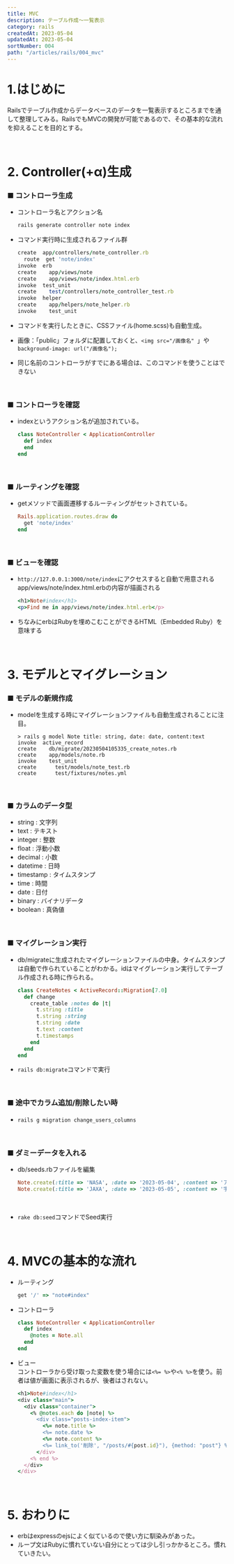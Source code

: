 ```yaml
---
title: MVC
description: テーブル作成～一覧表示
category: rails
createdAt: 2023-05-04
updatedAt: 2023-05-04
sortNumber: 004
path: "/articles/rails/004_mvc"
---
```


<nuxt-content-wrapper>

# 1.はじめに
Railsでテーブル作成からデータベースのデータを一覧表示するところまでを通して整理してみる。RailsでもMVCの開発が可能であるので、その基本的な流れを抑えることを目的とする。

<br>

# 2. Controller(+α)生成
### ■ コントローラ生成
- コントローラ名とアクション名
  ```ruby
  rails generate controller note index
  ```

- コマンド実行時に生成されるファイル群
  ```ruby
  create  app/controllers/note_controller.rb
    route  get 'note/index'
  invoke  erb
  create    app/views/note
  create    app/views/note/index.html.erb
  invoke  test_unit
  create    test/controllers/note_controller_test.rb
  invoke  helper
  create    app/helpers/note_helper.rb
  invoke    test_unit
  ```

- コマンドを実行したときに、CSSファイル(home.scss)も自動生成。
- 画像：「public」フォルダに配置しておくと、`<img src="/画像名" `」や`background-image: url("/画像名");`
- 同じ名前のコントローラがすでにある場合は、このコマンドを使うことはできない


<br>

### ■ コントローラを確認
- indexというアクション名が追加されている。
  ```ruby
  class NoteController < ApplicationController
    def index
    end
  end
  ```

<br>

### ■ ルーティングを確認
- getメソッドで画面遷移するルーティングがセットされている。
  ```ruby
  Rails.application.routes.draw do
    get 'note/index'
  end
  ```
<br>


### ■ ビューを確認
- `http://127.0.0.1:3000/note/index`にアクセスすると自動で用意されるapp/views/note/index.html.erbの内容が描画される
  ```ruby
  <h1>Note#index</h1>
  <p>Find me in app/views/note/index.html.erb</p>

  ```

- ちなみにerbはRubyを埋めこむことができるHTML（Embedded Ruby）を意味する

<br>

# 3. モデルとマイグレーション

### ■ モデルの新規作成
- modelを生成する時にマイグレーションファイルも自動生成されることに注目。

  ```
  > rails g model Note title: string, date: date, content:text
  invoke  active_record
  create    db/migrate/20230504105335_create_notes.rb
  create    app/models/note.rb
  invoke    test_unit
  create      test/models/note_test.rb
  create      test/fixtures/notes.yml
  ```

<br>

### ■ カラムのデータ型
- string : 文字列
- text : テキスト
- integer : 整数
- float : 浮動小数
- decimal : 小数
- datetime : 日時
- timestamp : タイムスタンプ
- time : 時間
- date : 日付
- binary : バイナリデータ
- boolean : 真偽値

<br>

### ■ マイグレーション実行
- db/migrateに生成されたマイグレーションファイルの中身。タイムスタンプは自動で作られていることがわかる。idはマイグレーション実行してテーブル作成される時に作られる。
  ```ruby
  class CreateNotes < ActiveRecord::Migration[7.0]
    def change
      create_table :notes do |t|
        t.string :title
        t.string :string
        t.string :date
        t.text :content
        t.timestamps
      end
    end
  end
  ```
- `rails db:migrate`コマンドで実行

<br>

### ■ 途中でカラム追加/削除したい時
- `rails g migration change_users_columns`　

<br>

### ■ ダミーデータを入れる
- db/seeds.rbファイルを編集
  ```ruby
  Note.create(:title => 'NASA', :date => '2023-05-04', :content => 'アメリカ航空宇宙局')
  Note.create(:title => 'JAXA', :date => '2023-05-05', :content => '宇宙航空研究開発機構(日本)')
  ```

<br>

- `rake db:seed`コマンドでSeed実行

<br>

# 4. MVCの基本的な流れ
- ルーティング
  ```ruby
  get '/' => "note#index"
  ```
- コントローラ
  ```ruby
  class NoteController < ApplicationController
    def index
      @notes = Note.all
    end
  end
  ```
- ビュー <br>
   コントローラから受け取った変数を使う場合には`<%= %>`や`<% %>`を使う。前者は値が画面に表示されるが、後者はされない。
  ```ruby
  <h1>Note#index</h1>
  <div class="main">
    <div class="container">
      <% @notes.each do |note| %>
        <div class="posts-index-item">
          <%= note.title %>
          <%= note.date %>
          <%= note.content %>
          <%= link_to('削除', "/posts/#{post.id}"), {method: "post"} %> 
        </div>
      <% end %>
    </div>
  </div>
  ```

<br>

# 5. おわりに
- erbはexpressのejsによく似ているので使い方に馴染みがあった。
- ループ文はRubyに慣れていない自分にとっては少し引っかかるところ。慣れていきたい。

</nuxt-content-wrapper>
